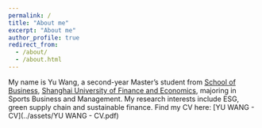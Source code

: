```yaml
---
permalink: /
title: "About me"
excerpt: "About me"
author_profile: true
redirect_from: 
  - /about/
  - /about.html
---
```


My name is Yu Wang, a second-year Master’s student from [School of Business](https://cob.sufe.edu.cn/), [Shanghai University of Finance and Economics](https://www.sufe.edu.cn/), majoring in Sports Business and Management. My research interests include ESG, green supply chain and sustainable finance.
Find my CV here: [YU WANG  -  CV](../assets/YU WANG  -  CV.pdf)
